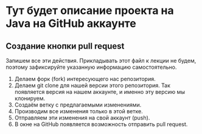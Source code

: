 # Тут будет описание проекта на Java на GitHub аккаунте

## Создание кнопки pull request

Запишем все эти действия. Прикладывать этот файл к лекции не будем, поэтому зафиксируйте
указанную информацию самостоятельно.

1. Делаем форк (fork) интересующего нас репозитория.
2. Делаем git clone для нашей версии этого репозитория. Так появляется версия на нашем
аккаунте, и именно эту версию мы клонируем.
3. Создаём ветку с предлагаемыми изменениями.
4. Производим все изменения только в этой ветке.
5. Отправляем эти изменения на свой аккаунт (push).
6. В окне на GitHub появляется возможность отправить pull request.
